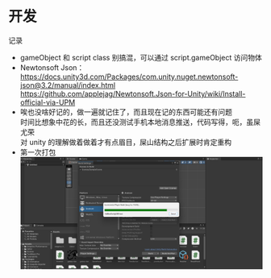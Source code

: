 # 开发

记录

- gameObject 和 script class 别搞混，可以通过 script.gameObject 访问物体
- Newtonsoft Json：https://docs.unity3d.com/Packages/com.unity.nuget.newtonsoft-json@3.2/manual/index.html  
  https://github.com/applejag/Newtonsoft.Json-for-Unity/wiki/Install-official-via-UPM
- 唉也没啥好记的，做一遍就记住了，而且现在记的东西可能还有问题  
  时间比想象中花的长，而且还没测试手机本地消息推送，代码写得，呃，虽屎尤荣  
  对 unity 的理解做着做着才有点眉目，屎山结构之后扩展时肯定重构
- 第一次打包![](./截图/屏幕截图%202025-07-13%20003801.png)
